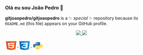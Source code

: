 ### Olá eu sou João Pedro 👋
**gitjoaopedro/gitjoaopedro** is a ✨ _special_ ✨ repository because its `README.md` (this file) appears on your GitHub profile.


<div align="center">
  <a href="https://github.com/gitjoaopedro">
  <img height="180em" src="https://github-readme-stats.vercel.app/api?username=gitjoaopedro&show_icons=true&theme=dark&include_all_commits=true&count_private=true"/>
  <img height="180em" src="https://github-readme-stats.vercel.app/api/top-langs/?username=gitjoaopedro&layout=compact&langs_count=7&theme=dark"/>
</div>
<div style="display: inline_block"><br>
  <img align="center" alt="Rafa-HTML" height="30" width="40" src="https://raw.githubusercontent.com/devicons/devicon/master/icons/html5/html5-original.svg">
  <img align="center" alt="Rafa-CSS" height="30" width="40" src="https://raw.githubusercontent.com/devicons/devicon/master/icons/css3/css3-original.svg">
  <img align="center" alt="Rafa-Python" height="30" width="40" src="https://raw.githubusercontent.com/devicons/devicon/master/icons/python/python-original.svg">
</div>
